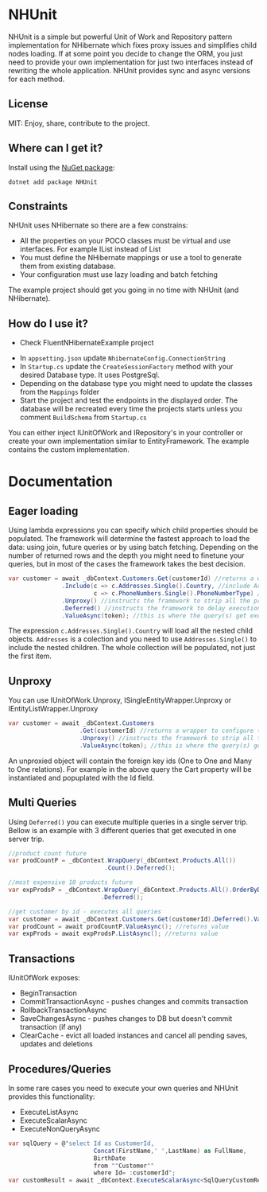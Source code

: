# NHUnit
NHUnit is a simple but powerful Unit of Work and Repository pattern implementation for NHibernate which fixes proxy issues and simplifies child nodes loading.
If at some point you decide to change the ORM, you just need to provide your own implementation for just two interfaces instead of rewriting the whole application.
NHUnit provides sync and async versions for each method.

## License
MIT: Enjoy, share, contribute to the project.


## Where can I get it?

Install using the [NuGet package](http://nuget.org):

```
dotnet add package NHUnit
```


## Constraints
NHUnit uses NHibernate so there are a few constrains:
 - All the properties on your POCO classes must be virtual and use interfaces. For example IList<T> instead of List<T>
 - You must define the NHibernate mappings or use a tool to generate them from existing database.
 - Your configuration must use lazy loading and batch fetching

The example project should get you going in no time with NHUnit (and NHibernate).


## How do I use it?
* Check FluentNHibernateExample project
- In `appsetting.json` update `NhibernateConfig.ConnectionString`
- In `Startup.cs` update the `CreateSessionFactory` method with your desired Database type. It uses PostgreSql.
- Depending on the database type you might need to update the classes from the `Mappings` folder
- Start the project and test the endpoints in the displayed order. The database will be recreated every time the projects starts unless you comment `BuildSchema` from `Startup.cs`

You can either inject IUnitOfWork and IRepository<T>'s in your controller or create your own implementation similar to EntityFramework. The example contains the custom implementation.


# Documentation

## Eager loading
Using lambda expressions you can specify which child properties should be populated. The framework will determine the fastest approach to load the data: using join, future queries or by using batch fetching.
Depending on the number of returned rows and the depth you might need to finetune your queries, but in most of the cases the framework takes the best decision.

```csharp
var customer = await _dbContext.Customers.Get(customerId) //returns a wrapper to configure the query
               .Include(c => c.Addresses.Single().Country, //include Addresses and Country
                        c => c.PhoneNumbers.Single().PhoneNumberType) //include all PhoneNumbers with PhoneNumberType
               .Unproxy() //instructs the framework to strip all the proxy classes when the Value is returned
               .Deferred() //instructs the framework to delay execution
               .ValueAsync(token); //this is where the query(s) get executed
```

The expression `c.Addresses.Single().Country` will load all the nested child objects. 
`Addresses` is a colection and you need to use `Addresses.Single()` to include the nested children. The whole collection will be populated, not just the first item.


## Unproxy
You can use IUnitOfWork.Unproxy, ISingleEntityWrapper.Unproxy or IEntityListWrapper.Unproxy

```csharp
var customer = await _dbContext.Customers
                    .Get(customerId) //returns a wrapper to configure the query
                    .Unproxy() //instructs the framework to strip all the proxy classes when the Value is returned
                    .ValueAsync(token); //this is where the query(s) get executed
```

An unproxied object will contain the foreign key ids (One to One and Many to One relations).
For example in the above query the Cart property will be instantiated and popuplated with the Id field.


## Multi Queries
Using `Deferred()` you can execute multiple queries in a single server trip.
Bellow is an example with 3 different queries that get executed in one server trip.

```csharp
//product count future
var prodCountP = _dbContext.WrapQuery(_dbContext.Products.All())
                           .Count().Deferred();

//most expensive 10 products future
var expProdsP = _dbContext.WrapQuery(_dbContext.Products.All().OrderByDescending(p => p.Price).Take(10))
                          .Deferred();

//get customer by id - executes all queries
var customer = await _dbContext.Customers.Get(customerId).Deferred().ValueAsync();
var prodCount = await prodCountP.ValueAsync(); //returns value
var expProds = await expProdsP.ListAsync(); //returns value
```


## Transactions
IUnitOfWork exposes:
- BeginTransaction
- CommitTransactionAsync - pushes changes and commits transaction 
- RollbackTransactionAsync
- SaveChangesAsync - pushes changes to DB but doesn't commit transaction (if any)
- ClearCache - evict all loaded instances and cancel all pending saves, updates and deletions


## Procedures/Queries
In some rare cases you need to execute your own queries and NHUnit provides this functionality:
- ExecuteListAsync
- ExecuteScalarAsync
- ExecuteNonQueryAsync

```csharp
var sqlQuery = @"select Id as CustomerId,
                        Concat(FirstName,' ',LastName) as FullName,
                        BirthDate
                        from ""Customer""
                        where Id= :customerId";
var customResult = await _dbContext.ExecuteScalarAsync<SqlQueryCustomResult>(sqlQuery, new { customerId = 11 });
```